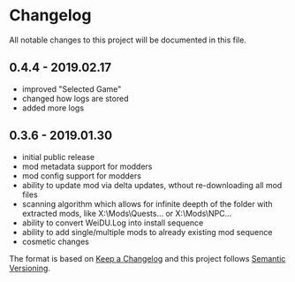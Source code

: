 # Changelog
All notable changes to this project will be documented in this file.
## 0.4.4 - 2019.02.17
- improved "Selected Game"
- changed how logs are stored
- added more logs

## 0.3.6 - 2019.01.30
- initial public release
- mod metadata support for modders
- mod config support for modders
- ability to update mod via delta updates, wthout re-downloading all mod files
- scanning algorithm which allows for infinite deepth of the folder with extracted mods, like X:\Mods\Quests\... or X:\Mods\NPC\...
- ability to convert WeiDU.Log into install sequence
- ability to add single/multiple mods to already existing mod sequence
- cosmetic changes

 The format is based on [Keep a Changelog](https://keepachangelog.com/) and this project follows [Semantic Versioning](https://semver.org/).
